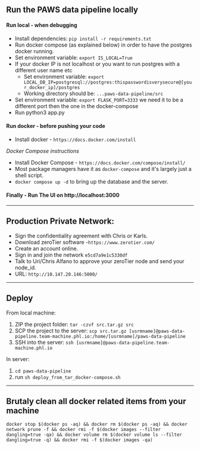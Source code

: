 Run the PAWS data pipeline locally
---------------------------------------
#### Run local - when debugging
- Install dependencies: `pip install -r requirements.txt`
- Run docker compose (as explained below) in order to have the postgres docker running.
- Set environment variable: `export IS_LOCAL=True`
- If your docker IP is not localhost or you want to run postgres with a different user name etc  
  - Set environment variable: `export LOCAL_DB_IP=postgresql://postgres:thispasswordisverysecure@[your_docker_ip]/postgres`
  - Working directory should be: `...paws-data-pipeline/src`
- Set environment variable: `export FLASK_PORT=3333` we need it to be a different port then the one in the docker-compose
- Run python3 app.py
#### Run docker - before pushing your code
- Install docker - `https://docs.docker.com/install`  

_Docker Compose instructions_  
- Install Docker Compose - `https://docs.docker.com/compose/install/`      
- Most package managers have it as `docker-compose` and it's largely just a shell script.    
- `docker compose up -d` to bring up the database and the server.

#### Finally - Run The UI on http://localhost:3000
   
---------------------------------------  
Production Private Network:
---------------------------------------    
- Sign the confidentiality agreement with Chris or Karls.  
- Download zeroTier software -`https://www.zerotier.com/`  
- Create an account online.  
- Sign in and join the network `e5cd7a9e1c5330df`  
- Talk to Uri/Chris Alfano to approve your zeroTier node and send your node_id. 
- URL: `http://10.147.20.146:5000/` 
---------------------------------------
Deploy
---------------------------------------
From local machine:
1. ZIP the project folder: `tar -czvf src.tar.gz src`
2. SCP the project to the server: `scp src.tar.gz [usrmname]@paws-data-pipeline.team-machine.phl.io:/home/[usrmname]/paws-data-pipeline`
3. SSH into the server: `ssh [usrmname]@paws-data-pipeline.team-machine.phl.io`

In server:
1. `cd paws-data-pipeline`
2. run `sh deploy_from_tar_docker-compose.sh`


--------------------------
Brutaly clean all docker related items from your machine
--------------------------
  `docker stop $(docker ps -aq) && docker rm $(docker ps -aq) && docker network prune -f && docker rmi -f $(docker images --filter dangling=true -qa) && docker volume rm $(docker volume ls --filter dangling=true -q) && docker rmi -f $(docker images -qa)`
